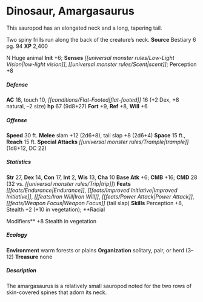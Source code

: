 ﻿---
cssclass: [monsters]

---

# Dinosaur, Amargasaurus
This sauropod has an elongated neck and a long, tapering tail.

Two spiny frills run along the back of the creature’s neck.
**Source** Bestiary 6 pg. 94
**XP** 2,400

N Huge animal
**Init** +6; **Senses** _[[universal monster rules/Low-Light Vision|low-light vision]]_, _[[universal monster rules/Scent|scent]]_; Perception +8

##### Defense

**AC** 18, touch 10, _[[conditions/Flat-Footed|flat-footed]]_ 16 (+2 Dex, +8 natural, –2 size)
**hp** 67 (9d8+27)
**Fort** +9, **Ref** +8, **Will** +6

##### Offense
**Speed** 30 ft.
**Melee** slam +12 (2d6+8), tail slap +8 (2d6+4)
**Space** 15 ft., **Reach** 15 ft.
**Special Attacks** _[[universal monster rules/Trample|trample]]_ (1d8+12, DC 22)

##### Statistics
**Str** 27, **Dex** 14, **Con** 17, **Int** 2, **Wis** 13, **Cha** 10
**Base Atk** +6; **CMB** +16; **CMD** 28 (32 vs. _[[universal monster rules/Trip|trip]]_)
**Feats** _[[feats/Endurance|Endurance]]_, _[[feats/Improved Initiative|Improved Initiative]]_, _[[feats/Iron Will|Iron Will]]_, _[[feats/Power Attack|Power Attack]]_, _[[feats/Weapon Focus|Weapon Focus]]_ (tail slap)
**Skills** Perception +8, Stealth +2 (+10 in vegetation); **Racial

Modifiers** +8 Stealth in vegetation

##### Ecology

**Environment** warm forests or plains
**Organization** solitary, pair, or herd (3–12)
**Treasure** none

##### Description

The amargasaurus is a relatively small sauropod noted for the two rows of skin-covered spines that adorn its neck.